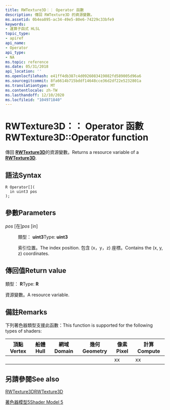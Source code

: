 ```yaml
---
title: RWTexture3D：： Operator 函數
description: 傳回 RWTexture3D 的資源變數。
ms.assetid: 0b4ea895-ac34-49e5-80e6-74229c33bfe9
keywords:
- 運算子函式 HLSL
topic_type:
- apiref
api_name:
- Operator
api_type:
- NA
ms.topic: reference
ms.date: 05/31/2018
api_location: ''
ms.openlocfilehash: e41ff4db387c4d0926083419082fd589005d96a6
ms.sourcegitcommit: 8fa6614b715bddf14648cce36d2df22e5232801a
ms.translationtype: MT
ms.contentlocale: zh-TW
ms.lasthandoff: 12/10/2020
ms.locfileid: "104971840"
---
```

# <a name="rwtexture3doperator--function"></a><span data-ttu-id="666f9-104">RWTexture3D：： Operator 函數</span><span class="sxs-lookup"><span data-stu-id="666f9-104">RWTexture3D::Operator  function</span></span>

<span data-ttu-id="666f9-105">傳回 [**RWTexture3D**](sm5-object-rwtexture3d.md)的資源變數。</span><span class="sxs-lookup"><span data-stu-id="666f9-105">Returns a resource variable of a [**RWTexture3D**](sm5-object-rwtexture3d.md).</span></span>

## <a name="syntax"></a><span data-ttu-id="666f9-106">語法</span><span class="sxs-lookup"><span data-stu-id="666f9-106">Syntax</span></span>

``` syntax
R Operator[](
  in uint3 pos
);
```

## <a name="parameters"></a><span data-ttu-id="666f9-107">參數</span><span class="sxs-lookup"><span data-stu-id="666f9-107">Parameters</span></span>

<dl> <dt>

<span data-ttu-id="666f9-108">*pos* \[在\]</span><span class="sxs-lookup"><span data-stu-id="666f9-108">*pos* \[in\]</span></span>
</dt> <dd>

<span data-ttu-id="666f9-109">類型： **uint3**</span><span class="sxs-lookup"><span data-stu-id="666f9-109">Type: **uint3**</span></span>

<span data-ttu-id="666f9-110">索引位置。</span><span class="sxs-lookup"><span data-stu-id="666f9-110">The index position.</span></span> <span data-ttu-id="666f9-111">包含 (x，y，z) 座標。</span><span class="sxs-lookup"><span data-stu-id="666f9-111">Contains the (x, y, z) coordinates.</span></span>

</dd> </dl>

## <a name="return-value"></a><span data-ttu-id="666f9-112">傳回值</span><span class="sxs-lookup"><span data-stu-id="666f9-112">Return value</span></span>

<span data-ttu-id="666f9-113">類型： **R**</span><span class="sxs-lookup"><span data-stu-id="666f9-113">Type: **R**</span></span>

<span data-ttu-id="666f9-114">資源變數。</span><span class="sxs-lookup"><span data-stu-id="666f9-114">A resource variable.</span></span>

## <a name="remarks"></a><span data-ttu-id="666f9-115">備註</span><span class="sxs-lookup"><span data-stu-id="666f9-115">Remarks</span></span>

<span data-ttu-id="666f9-116">下列著色器類型支援此函數：</span><span class="sxs-lookup"><span data-stu-id="666f9-116">This function is supported for the following types of shaders:</span></span>



| <span data-ttu-id="666f9-117">頂點</span><span class="sxs-lookup"><span data-stu-id="666f9-117">Vertex</span></span> | <span data-ttu-id="666f9-118">船體</span><span class="sxs-lookup"><span data-stu-id="666f9-118">Hull</span></span> | <span data-ttu-id="666f9-119">網域</span><span class="sxs-lookup"><span data-stu-id="666f9-119">Domain</span></span> | <span data-ttu-id="666f9-120">幾何</span><span class="sxs-lookup"><span data-stu-id="666f9-120">Geometry</span></span> | <span data-ttu-id="666f9-121">像素</span><span class="sxs-lookup"><span data-stu-id="666f9-121">Pixel</span></span> | <span data-ttu-id="666f9-122">計算</span><span class="sxs-lookup"><span data-stu-id="666f9-122">Compute</span></span> |
|--------|------|--------|----------|-------|---------|
|        |      |        |          | <span data-ttu-id="666f9-123">x</span><span class="sxs-lookup"><span data-stu-id="666f9-123">x</span></span>     | <span data-ttu-id="666f9-124">x</span><span class="sxs-lookup"><span data-stu-id="666f9-124">x</span></span>       |



 

## <a name="see-also"></a><span data-ttu-id="666f9-125">另請參閱</span><span class="sxs-lookup"><span data-stu-id="666f9-125">See also</span></span>

<dl> <dt>

[<span data-ttu-id="666f9-126">RWTexture3D</span><span class="sxs-lookup"><span data-stu-id="666f9-126">RWTexture3D</span></span>](sm5-object-rwtexture3d.md)
</dt> <dt>

[<span data-ttu-id="666f9-127">著色器模型5</span><span class="sxs-lookup"><span data-stu-id="666f9-127">Shader Model 5</span></span>](d3d11-graphics-reference-sm5.md)
</dt> </dl>

 

 




